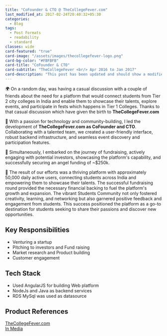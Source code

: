 ```yaml
---
title: "CoFounder & CTO @ TheCollegeFever.com"
last_modified_at: 2017-02-24T20:40:32+05:30
categories:
  - Blog
tags:
  - Post Formats
  - readability
  - standard 
classes: wide
card-featured: "true"
card-image: "/assets/images/thecollegefever-logo.png"
card-bg-color: "#FBFBFB"
card-title: "CoFounder & CTO"
card-subtitle: "TheCollegeFever <br/> Apr 2016 to Jan 2017"
card-description: "This post has been updated and should show a modified date if used in a layout."
---
```


🌍 On a random day, was having a casual discussion with a couple of friends about the need for a platform that would connect students from Tier 2 city colleges in India and enable them to showcase their talents, explore events, and participate in fests which happens in Tier 1 Colleges. 
Thanks to that casual discussion which have given the birth to **TheCollegeFever.com**

🚀 With a passion for technology and community-building, I led the development of **TheCollegeFever.com as CoFounder and CTO**. Collaborating with a talented team, we created a user-friendly interface, robust backend infrastructure, and seamless event discovery and participation features. 

💼 Simultaneously, I embarked on the journey of fundraising, actively engaging with potential investors, showcasing the platform's capability, and successfully securing an angel funding of ~$250k.

🌟 The result of our efforts was a thriving platform with approximately 50,000 daily active users, connecting students across India and empowering them to showcase their talents. The successful fundraising round provided the necessary financial backing to fuel the platform's growth and expansion. 
The vibrant Students Community not only fostered creativity, learning, and networking but also garnered positive feedback and engagement from students. This success positioned the platform as a go-to destination for students seeking to share their passions and discover new opportunities.

## Key Responsibilities
* Venturing a startup
* Pitching to investors and Fund raising
* Market research and Product building 
* Customer engagement

## Tech Stack
* Used AngularJS for building Web platform
* NodeJs and Java as backend services
* RDS MySql was used as datasource

## Product References
<a href="https://www.meraevents.com/thecollegefever" target="_blank">TheCollegeFever.com</a><br/>
<a href="https://www.thehindubusinessline.com/specials/emerging-entrepreneurs/the-college-fever-for-the-fund-of-it/article21689994.ece1" target="_blank">In Media</a>